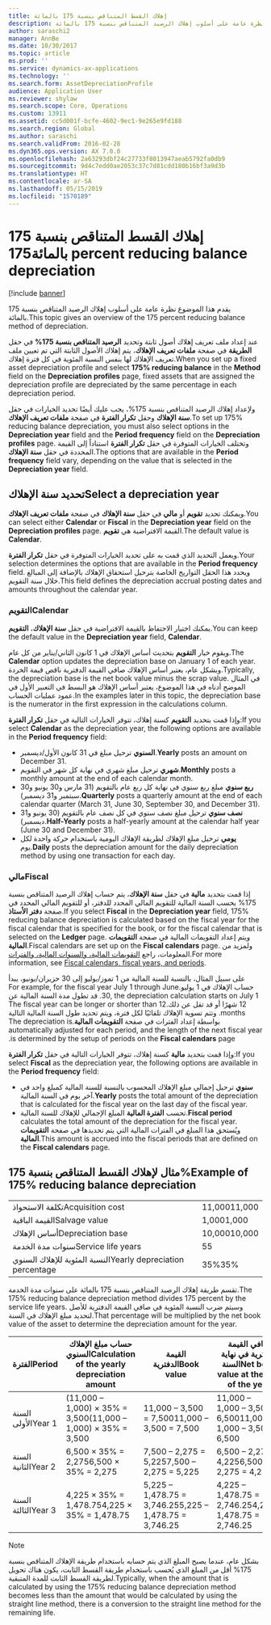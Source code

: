 ```yaml
---
title: إهلاك القسط المتناقص بنسبة 175 بالمائة
description: يقدم هذا الموضوع نظرة عامة على أسلوب إهلاك الرصيد المتناقص بنسبة 175 بالمائة‬.
author: saraschi2
manager: AnnBe
ms.date: 10/30/2017
ms.topic: article
ms.prod: ''
ms.service: dynamics-ax-applications
ms.technology: ''
ms.search.form: AssetDepreciationProfile
audience: Application User
ms.reviewer: shylaw
ms.search.scope: Core, Operations
ms.custom: 13911
ms.assetid: cc5d001f-bcfe-4602-9ec1-9e265e9fd188
ms.search.region: Global
ms.author: saraschi
ms.search.validFrom: 2016-02-28
ms.dyn365.ops.version: AX 7.0.0
ms.openlocfilehash: 2a63293dbf24c27733f8013947aeab5792fa0db9
ms.sourcegitcommit: 9d4c7edd0ae2053c37c7d81cdd180b16bf3a9d3b
ms.translationtype: HT
ms.contentlocale: ar-SA
ms.lasthandoff: 05/15/2019
ms.locfileid: "1570189"
---
```

# <a name="175-percent-reducing-balance-depreciation"></a><span data-ttu-id="1083d-103">إهلاك القسط المتناقص بنسبة 175 بالمائة</span><span class="sxs-lookup"><span data-stu-id="1083d-103">175 percent reducing balance depreciation</span></span>

[!include [banner](../includes/banner.md)]

<span data-ttu-id="1083d-104">يقدم هذا الموضوع نظرة عامة على أسلوب إهلاك الرصيد المتناقص بنسبة 175 بالمائة‬.</span><span class="sxs-lookup"><span data-stu-id="1083d-104">This topic gives an overview of the 175 percent reducing balance method of depreciation.</span></span>

<span data-ttu-id="1083d-105">عند إعداد ملف تعريف إهلاك أصول ثابتة وتحديد **الرصيد المتناقص بنسبة 175%** في حقل **الطريقة** في صفحة **ملفات تعريف الإهلاك**، يتم إهلاك الأصول الثابتة التي تم تعيين ملف تعريف الإهلاك لها بنفس النسبة المئوية في كل فترة إهلاك.</span><span class="sxs-lookup"><span data-stu-id="1083d-105">When you set up a fixed asset depreciation profile and select **175% reducing balance** in the **Method** field on the **Depreciation profiles** page, fixed assets that are assigned the depreciation profile are depreciated by the same percentage in each depreciation period.</span></span> 

<span data-ttu-id="1083d-106">ولإعداد إهلاك الرصيد المتناقص بنسبة 175%، يجب عليك أيضًا تحديد الخيارات في حقل **سنة الإهلاك** وحقل **تكرار الفترة** في صفحة **ملفات تعريف الإهلاك**.</span><span class="sxs-lookup"><span data-stu-id="1083d-106">To set up 175% reducing balance depreciation, you must also select options in the **Depreciation year** field and the **Period frequency** field on the **Depreciation profiles** page.</span></span> <span data-ttu-id="1083d-107">وتختلف الخيارات المتوفرة في حقل **تكرار الفترة** استناداً إلى القيمة المحددة في حقل **سنة الإهلاك**.</span><span class="sxs-lookup"><span data-stu-id="1083d-107">The options that are available in the **Period frequency** field vary, depending on the value that is selected in the **Depreciation year** field.</span></span>

## <a name="select-a-depreciation-year"></a><span data-ttu-id="1083d-108">تحديد سنة الإهلاك</span><span class="sxs-lookup"><span data-stu-id="1083d-108">Select a depreciation year</span></span>
<span data-ttu-id="1083d-109">ويمكنك تحديد **تقويم** أو **مالي** في حقل **سنة الإهلاك** في صفحة **ملفات تعريف الإهلاك**.</span><span class="sxs-lookup"><span data-stu-id="1083d-109">You can select either **Calendar** or **Fiscal** in the **Depreciation year** field on the **Depreciation profiles** page.</span></span> <span data-ttu-id="1083d-110">القيمة الافتراضية هي **تقويم**.</span><span class="sxs-lookup"><span data-stu-id="1083d-110">The default value is **Calendar**.</span></span> 

<span data-ttu-id="1083d-111">ويعمل التحديد الذي قمت به على تحديد الخيارات المتوفرة في حقل **تكرار الفترة**.</span><span class="sxs-lookup"><span data-stu-id="1083d-111">Your selection determines the options that are available in the **Period frequency** field.</span></span> <span data-ttu-id="1083d-112">ويحدد هذا الحقل التواريخ الخاصة بترحيل استحقاق الإهلاك بالإضافة إلى المبالغ خلال سنة التقويم.</span><span class="sxs-lookup"><span data-stu-id="1083d-112">This field defines the depreciation accrual posting dates and amounts throughout the calendar year.</span></span>

### <a name="calendar"></a><span data-ttu-id="1083d-113">التقويم</span><span class="sxs-lookup"><span data-stu-id="1083d-113">Calendar</span></span>

<span data-ttu-id="1083d-114">يمكنك اختيار الاحتفاظ بالقيمة الافتراضية في حقل **سنة الإهلاك**، **التقويم**.</span><span class="sxs-lookup"><span data-stu-id="1083d-114">You can keep the default value in the **Depreciation year** field, **Calendar**.</span></span> 

<span data-ttu-id="1083d-115">ويقوم خيار **التقويم** بتحديث أساس الإهلاك في 1 كانون الثاني/يناير من كل عام.</span><span class="sxs-lookup"><span data-stu-id="1083d-115">The **Calendar** option updates the depreciation base on January 1 of each year.</span></span> <span data-ttu-id="1083d-116">وبشكل عام، يعتبر أساس الإهلاك صافي القيمة الدفترية ناقص قيمة الخردة.</span><span class="sxs-lookup"><span data-stu-id="1083d-116">Typically, the depreciation base is the net book value minus the scrap value.</span></span> <span data-ttu-id="1083d-117">في المثال الموضح أدناه في هذا الموضوع، يعتبر أساس الإهلاك هو البسط في التعبير الأول في عمود عمليات الحساب.</span><span class="sxs-lookup"><span data-stu-id="1083d-117">In the examples later in this topic, the depreciation base is the numerator in the first expression in the calculations column.</span></span> 

<span data-ttu-id="1083d-118">وإذا قمت بتحديد **التقويم** كسنة إهلاك، تتوفر الخيارات التالية في حقل **تكرار الفترة**:</span><span class="sxs-lookup"><span data-stu-id="1083d-118">If you select **Calendar** as the depreciation year, the following options are available in the **Period frequency** field:</span></span>

-   <span data-ttu-id="1083d-119">**السنوي** ترحيل مبلغ في 31 كانون الأول/ديسمبر.</span><span class="sxs-lookup"><span data-stu-id="1083d-119">**Yearly** posts an amount on December 31.</span></span>
-   <span data-ttu-id="1083d-120">**شهري** ترحيل مبلغ شهري في نهاية كل شهر في التقويم.</span><span class="sxs-lookup"><span data-stu-id="1083d-120">**Monthly** posts a monthly amount at the end of each calendar month.</span></span>
-   <span data-ttu-id="1083d-121">**ربع سنوي** مبلغ ربع سنوي في نهاية كل ربع عام بالتقويم (31 مارس و30 يونيو و30 سبتمبر و31 ديسمبر).</span><span class="sxs-lookup"><span data-stu-id="1083d-121">**Quarterly** posts a quarterly amount at the end of each calendar quarter (March 31, June 30, September 30, and December 31).</span></span>
-   <span data-ttu-id="1083d-122">**نصف سنوي** ترحيل مبلغ نصف سنوي في كل نصف عام بالتقويم (30 يونيو و31 ديسمبر).</span><span class="sxs-lookup"><span data-stu-id="1083d-122">**Half-Yearly** posts a half-yearly amount at the calendar half year (June 30 and December 31).</span></span>
-   <span data-ttu-id="1083d-123">**يومي** ترحيل مبلغ الإهلاك لطريقة الإهلاك اليومية باستخدام حركة واحدة لكل يوم.</span><span class="sxs-lookup"><span data-stu-id="1083d-123">**Daily** posts the depreciation amount for the daily depreciation method by using one transaction for each day.</span></span>

### <a name="fiscal"></a><span data-ttu-id="1083d-124">مالي</span><span class="sxs-lookup"><span data-stu-id="1083d-124">Fiscal</span></span>

<span data-ttu-id="1083d-125">إذا قمت بتحديد **مالية** في حقل **سنة الإهلاك**، يتم حساب إهلاك الرصيد المتناقص بنسبة 175% بحسب السنة المالية للتقويم المالي المحدد للدفتر، أو للتقويم المالي المحدد في صفحة **دفتر الأستاذ**.</span><span class="sxs-lookup"><span data-stu-id="1083d-125">If you select **Fiscal** in the **Depreciation year** field, 175% reducing balance depreciation is calculated based on the fiscal year for the fiscal calendar that is specified for the book, or for the fiscal calendar that is selected on the **Ledger** page.</span></span> <span data-ttu-id="1083d-126">ويتم إعداد التقويمات المالية في صفحة **التقويمات المالية**.</span><span class="sxs-lookup"><span data-stu-id="1083d-126">Fiscal calendars are set up on the **Fiscal calendars** page.</span></span> <span data-ttu-id="1083d-127">ولمزيد من المعلومات، راجع [التقويمات المالية، والسنوات المالية، والفترات](../budgeting/fiscal-calendars-fiscal-years-periods.md).</span><span class="sxs-lookup"><span data-stu-id="1083d-127">For more information, see [Fiscal calendars, fiscal years, and periods](../budgeting/fiscal-calendars-fiscal-years-periods.md).</span></span>

<span data-ttu-id="1083d-128">‏‫على سبيل المثال، بالنسبة للسنة المالية من 1 تموز/يوليو إلى 30 حزيران/يونيو، يبدأ حساب الإهلاك في 1 يوليو.</span><span class="sxs-lookup"><span data-stu-id="1083d-128">For example, for the fiscal year July 1 through June 30, the depreciation calculation starts on July 1.</span></span> <span data-ttu-id="1083d-129">قد تطول مدة السنة المالية عن 12 شهرًا أو قد تقل عن ذلك.</span><span class="sxs-lookup"><span data-stu-id="1083d-129">The fiscal year can be longer or shorter than 12 months.</span></span> <span data-ttu-id="1083d-130">وتتم تسوية الإهلاك تلقائيًا لكل فترة، ويتم تحديد طول السنة المالية التالية بواسطة إعداد الفترات في صفحة **التقويمات المالية**.</span><span class="sxs-lookup"><span data-stu-id="1083d-130">The depreciation is automatically adjusted for each period, and the length of the next fiscal year is determined by the setup of periods on the **Fiscal calendars** page.</span></span> 

<span data-ttu-id="1083d-131">وإذا قمت بتحديد **مالية** كسنة إهلاك، تتوفر الخيارات التالية في حقل **تكرار الفترة**:</span><span class="sxs-lookup"><span data-stu-id="1083d-131">If you select **Fiscal** as the depreciation year, the following options are available in the **Period frequency** field:</span></span>

-   <span data-ttu-id="1083d-132">**سنوي** ترحيل إجمالي مبلغ الإهلاك المحسوب بالنسبة للسنة المالية كمبلغ واحد في آخر يوم في السنة المالية.</span><span class="sxs-lookup"><span data-stu-id="1083d-132">**Yearly** posts the total amount of the depreciation that is calculated for the fiscal year on the last day of the fiscal year.</span></span>
-   <span data-ttu-id="1083d-133">تحسب **الفترة المالية** المبلغ الإجمالي للإهلاك للسنة المالية.</span><span class="sxs-lookup"><span data-stu-id="1083d-133">**Fiscal period** calculates the total amount of the depreciation for the fiscal year.</span></span> <span data-ttu-id="1083d-134">ويُستحق هذا المبلغ في الفترات المالية التي يتم تحديدها في صفحة **التقويمات المالية**.</span><span class="sxs-lookup"><span data-stu-id="1083d-134">This amount is accrued into the fiscal periods that are defined on the **Fiscal calendars** page.</span></span>

## <a name="example-of-175-reducing-balance-depreciation"></a><span data-ttu-id="1083d-135">مثال لإهلاك القسط المتناقص بنسبة 175%</span><span class="sxs-lookup"><span data-stu-id="1083d-135">Example of 175% reducing balance depreciation</span></span>

|                                |        |
|--------------------------------|--------|
| <span data-ttu-id="1083d-136">تكلفة الاستحواذ</span><span class="sxs-lookup"><span data-stu-id="1083d-136">Acquisition cost</span></span>               | <span data-ttu-id="1083d-137">11,000</span><span class="sxs-lookup"><span data-stu-id="1083d-137">11,000</span></span> |
| <span data-ttu-id="1083d-138">القيمة الباقية</span><span class="sxs-lookup"><span data-stu-id="1083d-138">Salvage value</span></span>                  | <span data-ttu-id="1083d-139">1,000</span><span class="sxs-lookup"><span data-stu-id="1083d-139">1,000</span></span>  |
| <span data-ttu-id="1083d-140">أساس الإهلاك</span><span class="sxs-lookup"><span data-stu-id="1083d-140">Depreciation base</span></span>              | <span data-ttu-id="1083d-141">10,000</span><span class="sxs-lookup"><span data-stu-id="1083d-141">10,000</span></span> |
| <span data-ttu-id="1083d-142">سنوات مدة الخدمة</span><span class="sxs-lookup"><span data-stu-id="1083d-142">Service life years</span></span>             | <span data-ttu-id="1083d-143">5</span><span class="sxs-lookup"><span data-stu-id="1083d-143">5</span></span>      |
| <span data-ttu-id="1083d-144">النسبة المئوية للإهلاك السنوي</span><span class="sxs-lookup"><span data-stu-id="1083d-144">Yearly depreciation percentage</span></span> | <span data-ttu-id="1083d-145">35%</span><span class="sxs-lookup"><span data-stu-id="1083d-145">35%</span></span>    |

<span data-ttu-id="1083d-146">تقسم طريقة إهلاك الرصيد المتناقص بنسبة 175 بالمائة على سنوات مدة الخدمة.</span><span class="sxs-lookup"><span data-stu-id="1083d-146">The 175% reducing balance depreciation method divides 175 percent by the service life years.</span></span> <span data-ttu-id="1083d-147">وسيتم ضرب النسبة المئوية في صافي القيمة الدفترية للأصل لتحديد مبلغ الإهلاك في السنة.</span><span class="sxs-lookup"><span data-stu-id="1083d-147">That percentage will be multiplied by the net book value of the asset to determine the depreciation amount for the year.</span></span>

| <span data-ttu-id="1083d-148">الفترة</span><span class="sxs-lookup"><span data-stu-id="1083d-148">Period</span></span> | <span data-ttu-id="1083d-149">حساب مبلغ الإهلاك السنوي</span><span class="sxs-lookup"><span data-stu-id="1083d-149">Calculation of the yearly depreciation amount</span></span> | <span data-ttu-id="1083d-150">القيمة الدفترية</span><span class="sxs-lookup"><span data-stu-id="1083d-150">Book value</span></span>                  | <span data-ttu-id="1083d-151">صافي القيمة الدفترية في نهاية السنة</span><span class="sxs-lookup"><span data-stu-id="1083d-151">Net book value at the end of the year</span></span> |
|--------|-----------------------------------------------|-----------------------------|---------------------------------------|
| <span data-ttu-id="1083d-152">السنة الأولى</span><span class="sxs-lookup"><span data-stu-id="1083d-152">Year 1</span></span> | <span data-ttu-id="1083d-153">(11,000 – 1,000) × 35% = 3,500</span><span class="sxs-lookup"><span data-stu-id="1083d-153">(11,000 – 1,000) × 35% = 3,500</span></span>                | <span data-ttu-id="1083d-154">11,000 – 3,500 = 7,500</span><span class="sxs-lookup"><span data-stu-id="1083d-154">11,000 – 3,500 = 7,500</span></span>      | <span data-ttu-id="1083d-155">11,000 – 1,000 – 3,500 = 6,500</span><span class="sxs-lookup"><span data-stu-id="1083d-155">11,000 – 1,000 – 3,500 = 6,500</span></span>        |
| <span data-ttu-id="1083d-156">السنة الثانية</span><span class="sxs-lookup"><span data-stu-id="1083d-156">Year 2</span></span> | <span data-ttu-id="1083d-157">6,500 × 35% = 2,275</span><span class="sxs-lookup"><span data-stu-id="1083d-157">6,500 × 35% = 2,275</span></span>                           | <span data-ttu-id="1083d-158">7,500 – 2,275 = 5,225</span><span class="sxs-lookup"><span data-stu-id="1083d-158">7,500 – 2,275 = 5,225</span></span>       | <span data-ttu-id="1083d-159">6,500 – 2,275 = 4,225</span><span class="sxs-lookup"><span data-stu-id="1083d-159">6,500 – 2,275 = 4,225</span></span>                 |
| <span data-ttu-id="1083d-160">السنة الثالثة</span><span class="sxs-lookup"><span data-stu-id="1083d-160">Year 3</span></span> | <span data-ttu-id="1083d-161">4,225 × 35% = 1,478.75</span><span class="sxs-lookup"><span data-stu-id="1083d-161">4,225 × 35% = 1,478.75</span></span>                        | <span data-ttu-id="1083d-162">5,225 – 1,478.75 = 3,746.25</span><span class="sxs-lookup"><span data-stu-id="1083d-162">5,225 – 1,478.75 = 3,746.25</span></span> | <span data-ttu-id="1083d-163">4,225 – 1,478.75 = 2,746.25</span><span class="sxs-lookup"><span data-stu-id="1083d-163">4,225 – 1,478.75 = 2,746.25</span></span>           |

> [!NOTE] 
> <span data-ttu-id="1083d-164">بشكل عام، عندما يصبح المبلغ الذي يتم حسابه باستخدام طريقة الإهلاك المتناقص بنسبة 175% أقل من المبلغ الذي يُحسب باستخدام طريقة القسط الثابت، يكون هناك تحويل لطريقة القسط الثابت للمدة المتبقية.</span><span class="sxs-lookup"><span data-stu-id="1083d-164">Typically, when the amount that is calculated by using the 175% reducing balance depreciation method becomes less than the amount that would be calculated by using the straight line method, there is a conversion to the straight line method for the remaining life.</span></span>



